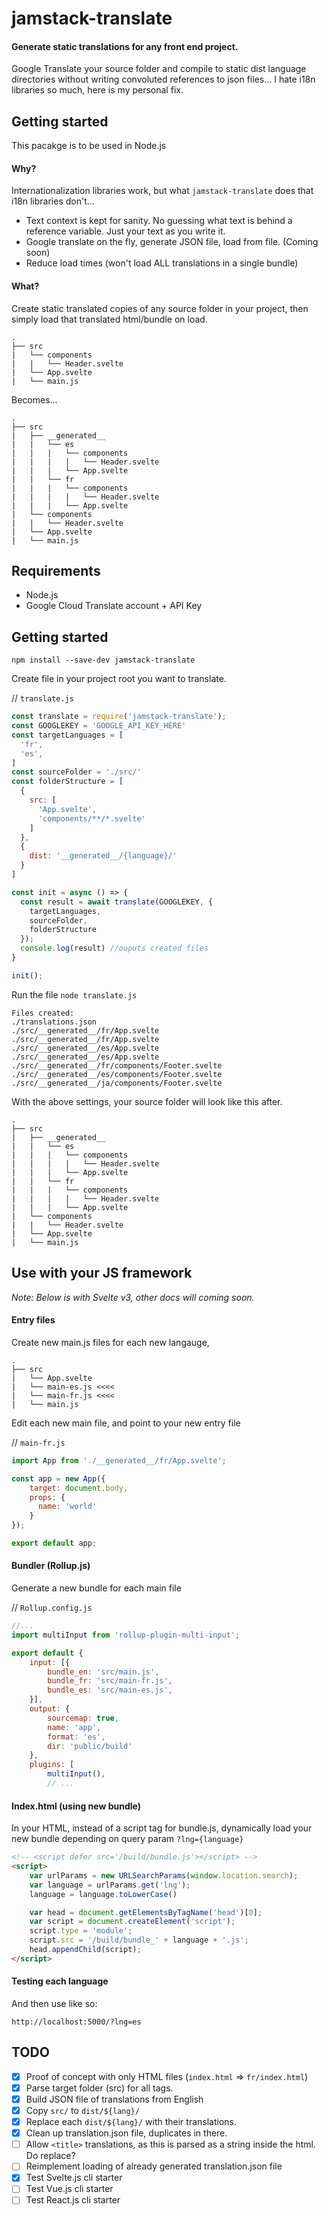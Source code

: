 
# jamstack-translate

#### Generate static translations for any front end project.
Google Translate your source folder and compile to static dist language directories without writing convoluted references to json files... I hate i18n libraries so much, here is my personal fix.

## Getting started
This pacakge is to be used in Node.js 

#### Why?
Internationalization libraries work, but what `jamstack-translate` does that i18n libraries don't...
* Text context is kept for sanity. No guessing what text is behind a reference variable. Just your text as you write it.
* Google translate on the fly, generate JSON file, load from file. (Coming soon)
* Reduce load times (won't load ALL translations in a single bundle)

#### What?
Create static translated copies of any source folder in your project, then simply load that translated html/bundle on load.

```
.
├── src
|   └── components
|   |   └── Header.svelte
|   └── App.svelte
|   └── main.js
```

Becomes...
```
.
├── src
|   ├── __generated__
|   |   └── es
|   |   |   └── components
|   |   |   |   └── Header.svelte
|   |   |   └── App.svelte
|   |   └── fr
|   |   |   └── components
|   |   |   |   └── Header.svelte
|   |   |   └── App.svelte
|   └── components
|   |   └── Header.svelte
|   └── App.svelte
|   └── main.js
```

## Requirements
* Node.js
* Google Cloud Translate account + API Key

## Getting started
`npm install --save-dev jamstack-translate`

Create file in your project root you want to translate.

// `translate.js`

```javascript
const translate = require('jamstack-translate');
const GOOGLEKEY = 'GOOGLE_API_KEY_HERE'
const targetLanguages = [
  'fr',
  'es',
]
const sourceFolder = './src/'
const folderStructure = [
  {
    src: [
      'App.svelte',
      'components/**/*.svelte'
    ]
  },
  {
    dist: '__generated__/{language}/'
  }
]

const init = async () => {
  const result = await translate(GOOGLEKEY, {
    targetLanguages,
    sourceFolder,
    folderStructure
  });
  console.log(result) //ouputs created files
}

init();
```
Run the file
`node translate.js`

```
Files created:
./translations.json
./src/__generated__/fr/App.svelte
./src/__generated__/fr/App.svelte
./src/__generated__/es/App.svelte
./src/__generated__/es/App.svelte
./src/__generated__/fr/components/Footer.svelte
./src/__generated__/es/components/Footer.svelte
./src/__generated__/ja/components/Footer.svelte
```

With the above settings, your source folder will look like this after.
```
.
├── src
|   ├── __generated__
|   |   └── es
|   |   |   └── components
|   |   |   |   └── Header.svelte
|   |   |   └── App.svelte
|   |   └── fr
|   |   |   └── components
|   |   |   |   └── Header.svelte
|   |   |   └── App.svelte
|   └── components
|   |   └── Header.svelte
|   └── App.svelte
|   └── main.js
```


## Use with your JS framework
*Note: Below is with Svelte v3, other docs will coming soon.*

#### Entry files
Create new main.js files for each new langauge,
```
.
├── src
|   └── App.svelte
|   └── main-es.js <<<<
|   └── main-fr.js <<<<
|   └── main.js
```

Edit each new main file, and point to your new entry file

// `main-fr.js`
```javascript
import App from './__generated__/fr/App.svelte';

const app = new App({
	target: document.body,
	props: {
	  name: 'world'
	}
});

export default app;
```

#### Bundler (Rollup.js)

Generate a new bundle for each main file

// `Rollup.config.js`
```javascript
//...
import multiInput from 'rollup-plugin-multi-input';

export default {
	input: [{
		bundle_en: 'src/main.js',
		bundle_fr: 'src/main-fr.js',
		bundle_es: 'src/main-es.js',
	}],
	output: {
		sourcemap: true,
		name: 'app',
		format: 'es',
		dir: 'public/build'
	},
	plugins: [
		multiInput(),
		// ...
```


#### Index.html (using new bundle)
In your HTML, instead of a script tag for bundle.js, dynamically load your new bundle depending on query param `?lng={language}`
```html
<!-- <script defer src='/build/bundle.js'></script> -->
<script>
	var urlParams = new URLSearchParams(window.location.search);
	var language = urlParams.get('lng');
	language = language.toLowerCase()

	var head = document.getElementsByTagName('head')[0];
	var script = document.createElement('script');
	script.type = 'module';
	script.src = '/build/bundle_' + language + '.js';
	head.appendChild(script);
</script>

```

#### Testing each language
And then use like so:

`http://localhost:5000/?lng=es`




## TODO
- [x] Proof of concept with only HTML files (`index.html` => `fr/index.html`)
- [x] Parse target folder (src) for all <t> tags.
- [x] Build JSON file of translations from English
- [x] Copy `src/` to `dist/${lang}/`
- [x] Replace each `dist/${lang}/` with their translations.
- [x] Clean up translation.json file, duplicates in there.
- [ ] Allow `<title>` translations, as this is parsed as a string inside the html. Do replace?
- [ ] Reimplement loading of already generated translation.json file
- [x] Test Svelte.js cli starter
- [ ] Test Vue.js cli starter
- [ ] Test React.js cli starter